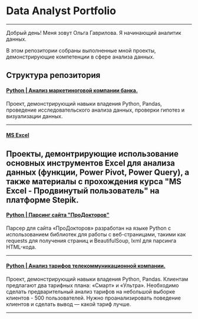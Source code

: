 # Data Analyst Portfolio
---

Добрый день! Меня зовут Ольга Гаврилова. Я начинающий аналитик данных.

В этом репозитории собраны выполненные мной проекты, демонстрирующие компетенции в сфере анализа данных. 


## Структура репозитория

#### [Python | Анализ маркетиноговой компании банка.](https://github.com/olunyalu/Data_Analyst_Portfolio/tree/main/01.target_company) 

Проект, демонстрирующий  навыки владения Python, Pandas, проведение исследовательского анализа данных, проверки гипотез и визуализации данных.

---

#### [MS Excel](https://github.com/olunyalu/Data_Analyst_Portfolio/tree/main/02.excel)

Проекты, демонтрирующие использование основных инструментов Excel для анализа данных (функции, Power Pivot, Power Query), а также материалы с прохождения курса "MS Excel - Продвинутый пользователь" на платформе Stepik.
---

#### [Python | Парсинг сайта "ПроДокторов"](https://github.com/olunyalu/Data_Analyst_Portfolio/tree/main/03.parser_python)

Парсер для сайта «ПроДокторов» разработан на языке Python с использованием библиотек для работы с веб-страницами, такими как requests для получения страниц и BeautifulSoup, lxml для парсинга HTML-кода.

---

#### [Python | Анализ тарифов телекоммуникационной компании.](https://github.com/olunyalu/Data_Analyst_Portfolio/tree/main/04.telecom_company_python)

Проект, демонстрирующий  навыки владения Python, Pandas. Клиентам предлагают два тарифных плана: «Смарт» и «Ультра». Необходимо сделать предварительный анализ тарифов на небольшой выборке клиентов - 500 пользователей. Нужно проанализировать поведение клиентов и сделать вывод — какой тариф лучше. 

---
